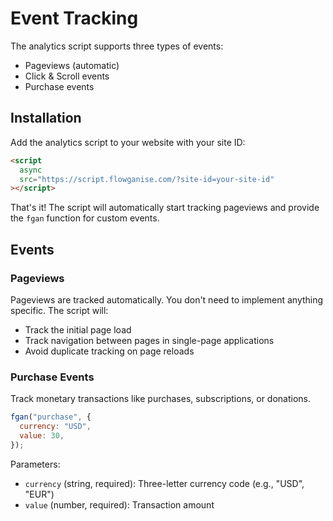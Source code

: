 # Event Tracking

The analytics script supports three types of events:

- Pageviews (automatic)
- Click & Scroll events
- Purchase events

## Installation

Add the analytics script to your website with your site ID:

```html
<script
  async
  src="https://script.flowganise.com/?site-id=your-site-id"
></script>
```

That's it! The script will automatically start tracking pageviews and provide the `fgan` function for custom events.

## Events

### Pageviews

Pageviews are tracked automatically. You don't need to implement anything specific. The script will:

- Track the initial page load
- Track navigation between pages in single-page applications
- Avoid duplicate tracking on page reloads

### Purchase Events

Track monetary transactions like purchases, subscriptions, or donations.

```javascript
fgan("purchase", {
  currency: "USD",
  value: 30,
});
```

Parameters:

- `currency` (string, required): Three-letter currency code (e.g., "USD", "EUR")
- `value` (number, required): Transaction amount

```

```

